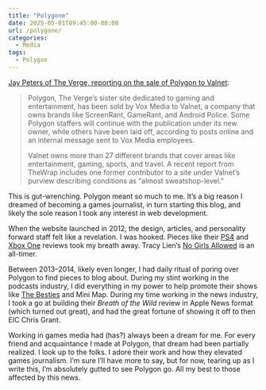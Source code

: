 ```yaml
---
title: "Polygone"
date: 2025-05-01T09:45:00-08:00
url: /polygone/
categories:
  - Media
tags:
  - Polygon
---
```


[Jay Peters of The Verge, reporting on the sale of Polygon to Valnet](https://www.theverge.com/news/659575/polygon-vox-media-sold-valnet-gamerant):

> Polygon, The Verge’s sister site dedicated to gaming and entertainment, has been sold by Vox Media to Valnet, a company that owns brands like ScreenRant, GameRant, and Android Police. Some Polygon staffers will continue with the publication under its new owner, while others have been laid off, according to posts online and an internal message sent to Vox Media employees.
> 
> Valnet owns more than 27 different brands that cover areas like entertainment, gaming, sports, and travel. A recent report from TheWrap includes one former contributor to a site under Valnet’s purview describing conditions as “almost sweatshop-level.”

This is gut-wrenching. Polygon meant so much to me. It’s a big reason I dreamed of becoming a games journalist, in turn starting this blog, and likely the sole reason I took any interest in web development.

When the website launched in 2012, the design, articles, and personality forward staff felt like a revelation. I was hooked. Pieces like their [PS4](https://www.polygon.com/a/ps4-review) and [Xbox One](https://www.polygon.com/a/xbox-one-review) reviews took my breath away. Tracy Lien’s [No Girls Allowed](https://www.polygon.com/features/2013/12/2/5143856/no-girls-allowed) is an all-timer.

Between 2013–2014, likely even longer, I had daily ritual of poring over Polygon to find pieces to blog about. During my stint working in the podcasts industry, I did everything in my power to help promote their shows like [The Besties](https://www.themcelroy.family/podcasts/besties/) and Mini Map. During my time working in the news industry, I took a go at building their *Breath of the Wild* review in Apple News format (which turned out great), and had the great fortune of showing it off to then EIC Chris Grant.

Working in games media had (has?) always been a dream for me. For every friend and acquaintance I made at Polygon, that dream had been partially realized. I look up to the folks. I adore their work and how they elevated games journalism. I’m sure I’ll have more to say, but for now, tearing up as I write this, I’m absolutely gutted to see Polygon go. All my best to those affected by this news.
